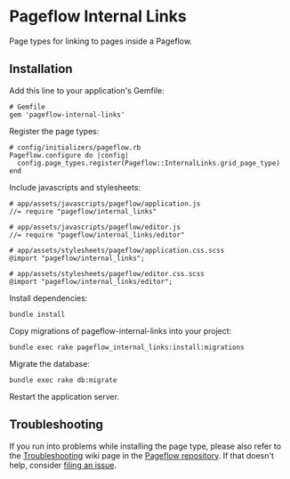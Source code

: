 # Pageflow Internal Links

Page types for linking to pages inside a Pageflow.

## Installation

Add this line to your application's Gemfile:

    # Gemfile
    gem 'pageflow-internal-links'

Register the page types:

    # config/initializers/pageflow.rb
    Pageflow.configure do |config|
      config.page_types.register(Pageflow::InternalLinks.grid_page_type)
    end

Include javascripts and stylesheets:

    # app/assets/javascripts/pageflow/application.js
    //= require "pageflow/internal_links"

    # app/assets/javascripts/pageflow/editor.js
    //= require "pageflow/internal_links/editor"

    # app/assets/stylesheets/pageflow/application.css.scss
    @import "pageflow/internal_links";

    # app/assets/stylesheets/pageflow/editor.css.scss
    @import "pageflow/internal_links/editor";

Install dependencies:

    bundle install

Copy migrations of pageflow-internal-links into your project:

    bundle exec rake pageflow_internal_links:install:migrations

Migrate the database:

    bundle exec rake db:migrate

Restart the application server.

## Troubleshooting

If you run into problems while installing the page type, please also
refer to the
[Troubleshooting](https://github.com/codevise/pageflow/wiki/Troubleshooting)
wiki page in the
[Pageflow repository](https://github.com/codevise/pageflow). If that
doesn't help, consider
[filing an issue](https://github.com/codevise/pageflow-internal-links/issues).
